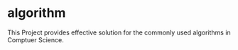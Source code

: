 # algorithm
This Project provides effective solution for the commonly used algorithms in Comptuer Science.
